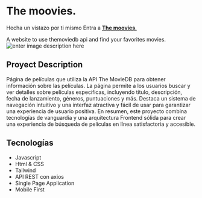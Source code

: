 # The moovies.
Hecha un vistazo por ti mismo
Entra a [**The moovies**.](https://aimajohn.github.io/themoviedb-api/public/)

A website to use themoviedb api and find your favorites movies.
![enter image description here](https://i.postimg.cc/hPppy5WN/aimajoke-github-io-themoviedb-api-public-1.png)
## Proyect Description
Página de películas que utiliza la API The MovieDB para obtener información sobre las películas. La página permite a los usuarios buscar y ver detalles sobre películas específicas, incluyendo título, descripción, fecha de lanzamiento, géneros, puntuaciones y más.
Destaca un sistema de navegación intuitivo y una interfaz atractiva y fácil de usar para garantizar una experiencia de usuario positiva. En resumen, este proyecto combina tecnologías de vanguardia y una arquitectura Frontend sólida para crear una experiencia de búsqueda de películas en línea satisfactoria y accesible.
## Tecnologías
 - Javascript
 - Html & CSS
 - Tailwind
 - API REST con axios
 - Single Page Application
 - Mobile First
